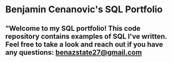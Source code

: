 # Benjamin Cenanovic's SQL Portfolio

## "Welcome to my SQL portfolio! This code repository contains examples of SQL I've written. Feel free to take a look and reach out if you have any questions: benazstate27@gmail.com
